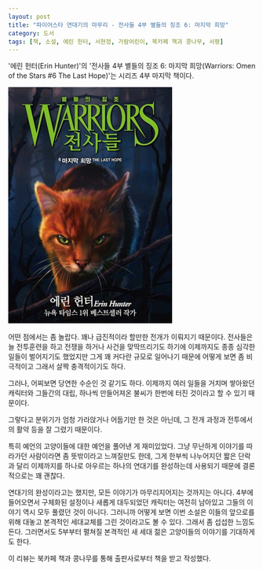 ```yaml
---
layout: post
title: "파이어스타 연대기의 마무리 - 전사들 4부 별들의 징조 6: 마지막 희망"
category: 도서
tags: [책, 소설, 에린 헌터, 서현정, 가람어린이, 북카페 책과 콩나무, 서평]
---
```


'에린 헌터(Erin Hunter)'의
'전사들 4부 별들의 징조 6: 마지막 희망(Warriors: Omen of the Stars #6 The Last Hope)'는
시리즈 4부 마지막 책이다.

![표지](/images/warriors-4-omen-of-the-stars-6-the-last-hope-book-h480.jpg)

어떤 점에서는 좀 놀랍다.
꽤나 급진적이라 할만한 전개가 이뤄지기 때문이다.
전사들은 늘 전투훈련을 하고 전쟁을 하거나 사건을 맞딱뜨리기도 하기에
이제까지도 종종 심각한 일들이 벌어지기도 했었지만
그게 꽤 커다란 규모로 일어나기 때문에
어떻게 보면 좀 비극적이고
그래서 살짝 충격적이기도 하다.

그러나, 어찌보면 당연한 수순인 것 같기도 하다.
이제까지 여러 일들을 거치며 쌓아왔던 캐릭터와 그들간의 대립,
하나씩 만들어져온 불씨가 한번에 터진 것이라고 할 수 있기 때문이다.

그렇다고 분위기가 엄청 가라앉거나 어둡기만 한 것은 아닌데,
그 전개 과정과 전투에서의 활약 등을 잘 그렸기 때문이다.

특히 예언의 고양이들에 대한 예언을 풀어낸 게 재미있었다.
그냥 무난하게 이야기를 따라가던 사람이라면
좀 뜻밖이라고 느껴질만도 한데,
그게 한부씩 나누어지던 짧은 단락과 달리
이제까지를 하나로 아우르는 하나의 연대기를 완성하는데 사용되기 때문에
결론적으로는 꽤 괜찮다.

연대기의 완성이라고는 했지만,
모든 이야기가 마무리지어지는 것까지는 아니다.
4부에 들어오면서 구체화된 설정이나
새롭게 대두되었던 캐릭터는 여전히 남아있고
그들의 이야기 역시 모두 풀렸던 것이 아니다.
그러니까 어떻게 보면 이번 소설은
이들의 앞으로를 위해 대놓고 본격적인 세대교체를 그린 것이라고도 볼 수 있다.
그래서 좀 섭섭한 느낌도 든다.
그러면서도 5부부터 펼쳐질 본격적인 새 세대 젊은 고양이들의 이야기를 기대하게도 한다.



<div class="im im-info">
이 리뷰는 북카페 책과 콩나무를 통해 출판사로부터 책을 받고 작성했다.
</div>
